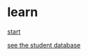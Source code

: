 # learn
[start](https://dinosaur23.github.io/learn/index.html)

[see the student database](https://dinosaur23.github.io/learn/students/index.html)
